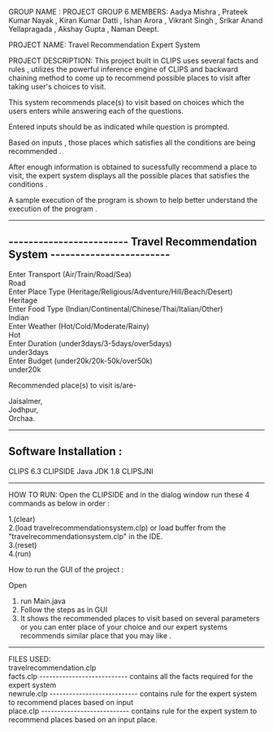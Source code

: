 GROUP NAME : PROJECT GROUP 6
MEMBERS: Aadya Mishra , Prateek Kumar Nayak , Kiran Kumar Datti , Ishan Arora , Vikrant Singh , Srikar Anand Yellapragada , Akshay Gupta , Naman Deept.

PROJECT NAME: Travel Recommendation Expert System  

PROJECT DESCRIPTION: 
This project built in CLIPS uses several facts and rules , utilizes the powerful inference engine of CLIPS and backward chaining method to 
come up to recommend possible places to visit after taking user's choices to visit.


This system recommends place(s) to visit based on choices which the users enters while answering each of the questions.

Entered inputs should be as indicated while question is prompted.

Based on inputs , those places which satisfies all the conditions are being recommended .

After enough information is obtained to sucessfully recommend a place to visit, the expert system displays all the possible places that satisfies the conditions .

A sample execution of the program is shown to help better understand the execution of the program .

------------------------------------------------------------------------------
------------------------ Travel Recommendation System ------------------------
------------------------------------------------------------------------------

Enter Transport            (Air/Train/Road/Sea)  
Road  
Enter Place Type            (Heritage/Religious/Adventure/Hill/Beach/Desert)  
Heritage  
Enter Food Type            (Indian/Continental/Chinese/Thai/Italian/Other)  
Indian  
Enter Weather             (Hot/Cold/Moderate/Rainy)  
Hot  
Enter Duration            (under3days/3-5days/over5days)  
under3days  
Enter Budget              (under20k/20k-50k/over50k)  
under20k  

  
Recommended place(s) to visit is/are-  

Jaisalmer,   
Jodhpur,  
Orchaa. 

------------------------------------------------------------------------------
Software Installation :
------------------------------------------------------------------------------

CLIPS 6.3
CLIPSIDE
Java JDK 1.8
CLIPSJNI

 
----------------------------------------------------------------------------------
HOW TO RUN:
Open the CLIPSIDE and in the dialog window run these 4 commands as below in order :

1.(clear)  
2.(load travelrecommendationsystem.clp) or load buffer from the "travelrecommendationsystem.clp" in the IDE.   
3.(reset)  
4.(run)  

How to run the GUI of the project :  

Open   
1. run Main.java   
2. Follow the steps as in GUI   
3. It shows the recommended places to visit based on several parameters or you can enter place of your choice and our expert systems recommends similar place that you may like .  

---------------------------------------------------------------------------------------  

FILES USED:  
travelrecommendation.clp  
facts.clp   --------------------------- contains all the facts required for the expert system  
newrule.clp --------------------------- contains rule for the expert system to recommend places based on input  
place.clp   --------------------------- contains rule for the expert system to recommend places based on an input place.  

